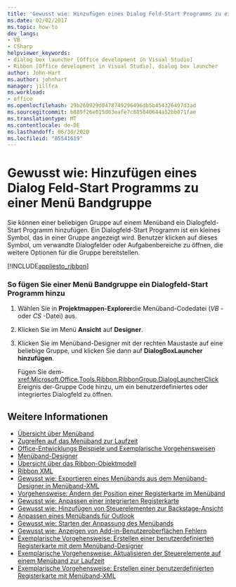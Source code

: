 ```yaml
---
title: 'Gewusst wie: Hinzufügen eines Dialog Feld-Start Programms zu einer Menü Bandgruppe'
ms.date: 02/02/2017
ms.topic: how-to
dev_langs:
- VB
- CSharp
helpviewer_keywords:
- dialog box launcher [Office development in Visual Studio]
- Ribbon [Office development in Visual Studio], dialog box launcher
author: John-Hart
ms.author: johnhart
manager: jillfra
ms.workload:
- office
ms.openlocfilehash: 29b260929d0478749296496db5b454326497d3ad
ms.sourcegitcommit: b885f26e015d03eafe7c885040644a52bb071fae
ms.translationtype: MT
ms.contentlocale: de-DE
ms.lasthandoff: 06/30/2020
ms.locfileid: "85541619"
---
```

# <a name="how-to-add-a-dialog-box-launcher-to-a-ribbon-group"></a>Gewusst wie: Hinzufügen eines Dialog Feld-Start Programms zu einer Menü Bandgruppe
  Sie können einer beliebigen Gruppe auf einem Menüband ein Dialogfeld-Start Programm hinzufügen. Ein Dialogfeld-Start Programm ist ein kleines Symbol, das in einer Gruppe angezeigt wird. Benutzer klicken auf dieses Symbol, um verwandte Dialogfelder oder Aufgabenbereiche zu öffnen, die weitere Optionen für die Gruppe bereitstellen.

 [!INCLUDE[appliesto_ribbon](../vsto/includes/appliesto-ribbon-md.md)]

### <a name="to-add-a-dialog-box-launcher-to-a-ribbon-group"></a>So fügen Sie einer Menü Bandgruppe ein Dialogfeld-Start Programm hinzu

1. Wählen Sie in **Projektmappen-Explorer**die Menüband-Codedatei (*VB* -oder *CS* -Datei) aus.

2. Klicken Sie im Menü **Ansicht** auf **Designer**.

3. Klicken Sie im Menüband-Designer mit der rechten Maustaste auf eine beliebige Gruppe, und klicken Sie dann auf **DialogBoxLauncher hinzufügen**.

     Fügen Sie dem- <xref:Microsoft.Office.Tools.Ribbon.RibbonGroup.DialogLauncherClick> Ereignis der-Gruppe Code hinzu, um ein benutzerdefiniertes oder integriertes Dialogfeld zu öffnen.

## <a name="see-also"></a>Weitere Informationen
- [Übersicht über Menüband](../vsto/ribbon-overview.md)
- [Zugreifen auf das Menüband zur Laufzeit](../vsto/accessing-the-ribbon-at-run-time.md)
- [Office-Entwicklungs Beispiele und Exemplarische Vorgehensweisen](../vsto/office-development-samples-and-walkthroughs.md)
- [Menüband-Designer](../vsto/ribbon-designer.md)
- [Übersicht über das Ribbon-Objektmodell](../vsto/ribbon-object-model-overview.md)
- [Ribbon XML](../vsto/ribbon-xml.md)
- [Gewusst wie: Exportieren eines Menübands aus dem Menüband-Designer in Menüband-XML](../vsto/how-to-export-a-ribbon-from-the-ribbon-designer-to-ribbon-xml.md)
- [Vorgehensweise: Ändern der Position einer Registerkarte im Menüband](../vsto/how-to-change-the-position-of-a-tab-on-the-ribbon.md)
- [Gewusst wie: Anpassen einer integrierten Registerkarte](../vsto/how-to-customize-a-built-in-tab.md)
- [Gewusst wie: Hinzufügen von Steuerelementen zur Backstage-Ansicht](../vsto/how-to-add-controls-to-the-backstage-view.md)
- [Anpassen eines Menübands für Outlook](../vsto/customizing-a-ribbon-for-outlook.md)
- [Gewusst wie: Starten der Anpassung des Menübands](../vsto/how-to-get-started-customizing-the-ribbon.md)
- [Gewusst wie: Anzeigen von Add-in-Benutzeroberflächen Fehlern](../vsto/how-to-show-add-in-user-interface-errors.md)
- [Exemplarische Vorgehensweise: Erstellen einer benutzerdefinierten Registerkarte mit dem Menüband-Designer](../vsto/walkthrough-creating-a-custom-tab-by-using-the-ribbon-designer.md)
- [Exemplarische Vorgehensweise: Aktualisieren der Steuerelemente auf einem Menüband zur Laufzeit](../vsto/walkthrough-updating-the-controls-on-a-ribbon-at-run-time.md)
- [Exemplarische Vorgehensweise: Erstellen einer benutzerdefinierten Registerkarte mit Menüband-XML](../vsto/walkthrough-creating-a-custom-tab-by-using-ribbon-xml.md)
